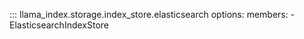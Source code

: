 ::: llama_index.storage.index_store.elasticsearch
    options:
      members:
        - ElasticsearchIndexStore

